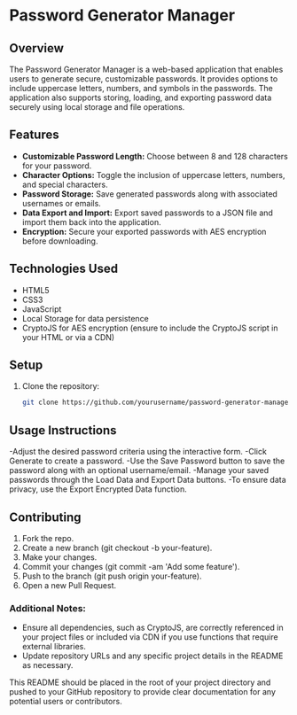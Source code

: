 # Password Generator Manager

## Overview
The Password Generator Manager is a web-based application that enables users to generate secure, customizable passwords. It provides options to include uppercase letters, numbers, and symbols in the passwords. The application also supports storing, loading, and exporting password data securely using local storage and file operations.

## Features
- **Customizable Password Length:** Choose between 8 and 128 characters for your password.
- **Character Options:** Toggle the inclusion of uppercase letters, numbers, and special characters.
- **Password Storage:** Save generated passwords along with associated usernames or emails.
- **Data Export and Import:** Export saved passwords to a JSON file and import them back into the application.
- **Encryption:** Secure your exported passwords with AES encryption before downloading.

## Technologies Used
- HTML5
- CSS3
- JavaScript
- Local Storage for data persistence
- CryptoJS for AES encryption (ensure to include the CryptoJS script in your HTML or via a CDN)

## Setup
1. Clone the repository:
   ```bash
   git clone https://github.com/yourusername/password-generator-manager.git

## Usage Instructions
-Adjust the desired password criteria using the interactive form.
-Click Generate to create a password.
-Use the Save Password button to save the password along with an optional username/email.
-Manage your saved passwords through the Load Data and Export Data buttons.
-To ensure data privacy, use the Export Encrypted Data function.

## Contributing
1) Fork the repo.
2) Create a new branch (git checkout -b your-feature).
3) Make your changes.
4) Commit your changes (git commit -am 'Add some feature').
5) Push to the branch (git push origin your-feature).
6) Open a new Pull Request.


### Additional Notes:
- Ensure all dependencies, such as CryptoJS, are correctly referenced in your project files or included via CDN if you use functions that require external libraries.
- Update repository URLs and any specific project details in the README as necessary. 

This README should be placed in the root of your project directory and pushed to your GitHub repository to provide clear documentation for any potential users or contributors.
